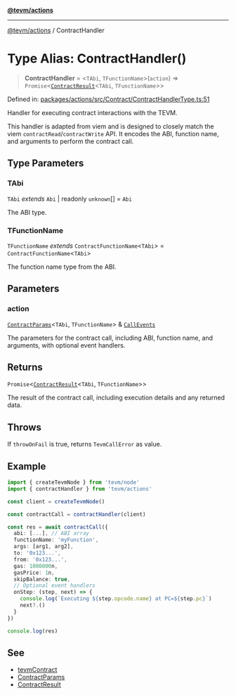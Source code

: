 [**@tevm/actions**](../README.md)

***

[@tevm/actions](../globals.md) / ContractHandler

# Type Alias: ContractHandler()

> **ContractHandler** = \<`TAbi`, `TFunctionName`\>(`action`) => `Promise`\<[`ContractResult`](ContractResult.md)\<`TAbi`, `TFunctionName`\>\>

Defined in: [packages/actions/src/Contract/ContractHandlerType.ts:51](https://github.com/evmts/tevm-monorepo/blob/main/packages/actions/src/Contract/ContractHandlerType.ts#L51)

Handler for executing contract interactions with the TEVM.

This handler is adapted from viem and is designed to closely match the viem `contractRead`/`contractWrite` API.
It encodes the ABI, function name, and arguments to perform the contract call.

## Type Parameters

### TAbi

`TAbi` *extends* `Abi` \| readonly `unknown`[] = `Abi`

The ABI type.

### TFunctionName

`TFunctionName` *extends* `ContractFunctionName`\<`TAbi`\> = `ContractFunctionName`\<`TAbi`\>

The function name type from the ABI.

## Parameters

### action

[`ContractParams`](ContractParams.md)\<`TAbi`, `TFunctionName`\> & [`CallEvents`](CallEvents.md)

The parameters for the contract call, including ABI, function name, and arguments, with optional event handlers.

## Returns

`Promise`\<[`ContractResult`](ContractResult.md)\<`TAbi`, `TFunctionName`\>\>

The result of the contract call, including execution details and any returned data.

## Throws

If `throwOnFail` is true, returns `TevmCallError` as value.

## Example

```typescript
import { createTevmNode } from 'tevm/node'
import { contractHandler } from 'tevm/actions'

const client = createTevmNode()

const contractCall = contractHandler(client)

const res = await contractCall({
  abi: [...], // ABI array
  functionName: 'myFunction',
  args: [arg1, arg2],
  to: '0x123...',
  from: '0x123...',
  gas: 1000000n,
  gasPrice: 1n,
  skipBalance: true,
  // Optional event handlers
  onStep: (step, next) => {
    console.log(`Executing ${step.opcode.name} at PC=${step.pc}`)
    next?.()
  }
})

console.log(res)
```

## See

 - [tevmContract](https://tevm.sh/reference/tevm/memory-client/functions/tevmContract)
 - [ContractParams](ContractParams.md)
 - [ContractResult](ContractResult.md)
